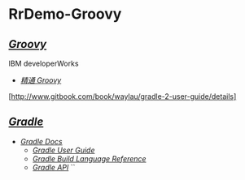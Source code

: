# RrDemo-Groovy

## [*Groovy*](http://groovy-lang.org/)
IBM developerWorks
- [*精通 Groovy*](http://ibm.com/developerworks/cn/education/java/j-groovy/j-groovy.html)

[http://www.gitbook.com/book/waylau/gradle-2-user-guide/details]

## [*Gradle*](http://gradle.org/)
- [*Gradle Docs*](http://docs.gradle.org/)
    - [*Gradle User Guide*](http://docs.gradle.org/current/userguide)
    - [*Gradle Build Language Reference*](http://docs.gradle.org/current/dsl)
    - [*Gradle API*](http://docs.gradle.org/current/javadoc)
``